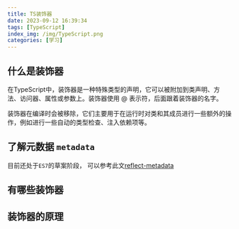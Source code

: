 ```yaml
---
title: TS装饰器
date: 2023-09-12 16:39:34
tags: [TypeScript]
index_img: /img/TypeScript.png
categories: [学习]
---
```


## 什么是装饰器

在TypeScript中，装饰器是一种特殊类型的声明，它可以被附加到类声明、方法、访问器、属性或参数上。装饰器使用 @ 表示符，后面跟着装饰器的名字。

装饰器在编译时会被移除，它们主要用于在运行时对类和其成员进行一些额外的操作，例如进行一些自动的类型检查、注入依赖项等。

## 了解元数据 `metadata`

目前还处于`ES7`的草案阶段， 可以参考此文[reflect-metadata](https://rbuckton.github.io/reflect-metadata/)

## 有哪些装饰器

## 装饰器的原理
